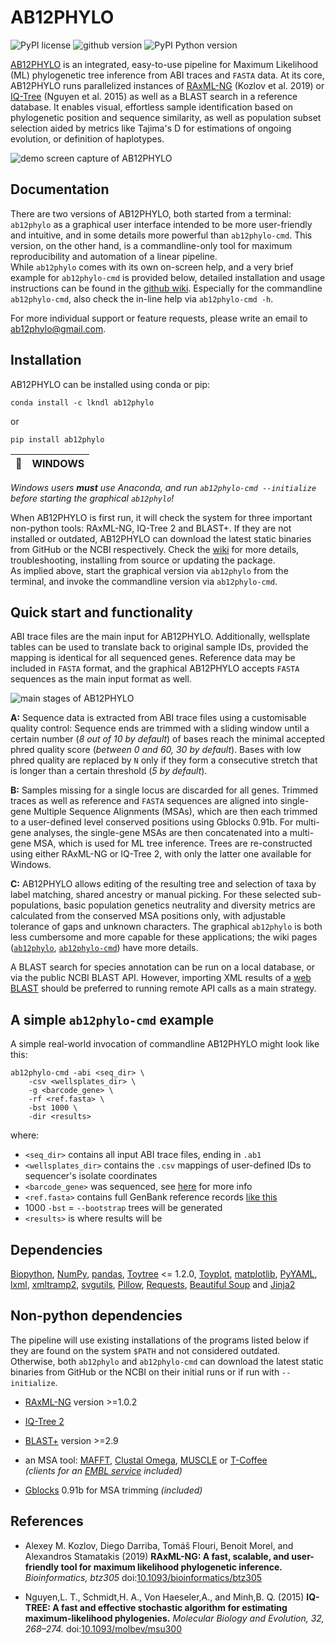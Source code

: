 # AB12PHYLO

![PyPI license](https://img.shields.io/pypi/l/ab12phylo?color=green)
![github version](https://img.shields.io/static/v1?label=version&message=0.5.14-beta&color=brightgreen&style=flat)
![PyPI Python version](https://img.shields.io/pypi/pyversions/ab12phylo)

[AB12PHYLO](https://github.com/lkndl/ab12phylo) is an integrated, easy-to-use pipeline for Maximum Likelihood (ML) phylogenetic tree inference from ABI traces and `FASTA` data. 
At its core, AB12PHYLO runs parallelized instances of [RAxML-NG](https://github.com/amkozlov/raxml-ng) (Kozlov et al. 2019) or [IQ-Tree](https://github.com/iqtree/iqtree2) (Nguyen et al. 2015) as well as a BLAST search in a reference database. 
It enables visual, effortless sample identification based on phylogenetic position and sequence similarity, as well as population subset selection aided by metrics like Tajima's D for estimations of ongoing evolution, or definition of haplotypes.

![demo screen capture of AB12PHYLO](https://github.com/lkndl/ab12phylo/wiki/images/demo.gif)


## Documentation
There are two versions of AB12PHYLO, both started from a terminal: `ab12phylo` as a graphical user interface intended to be more user-friendly and intuitive, and in some details more powerful than `ab12phylo-cmd`. This version, on the other hand, is a commandline-only tool for maximum reproducibility and automation of a linear pipeline.  
While `ab12phylo` comes with its own on-screen help, and a very brief example for `ab12phylo-cmd` is provided below, detailed installation and usage instructions can be found in the [github wiki](https://github.com/lkndl/ab12phylo/wiki). Especially for the commandline `ab12phylo-cmd`, also check the in-line help via `ab12phylo-cmd -h`.  

For more individual support or feature requests, please write an email to [ab12phylo@gmail.com](mailto:ab12phylo@gmail.com).

## Installation
AB12PHYLO can be installed using conda or pip:
```shell script
conda install -c lkndl ab12phylo
```
or
```shell script
pip install ab12phylo
```

| :memo: | WINDOWS   |
|--------|:----------|

*Windows users **must** use Anaconda, and run `ab12phylo-cmd --initialize` before starting the graphical `ab12phylo`!*

When AB12PHYLO is first run, it will check the system for three important non-python tools: RAxML-NG, IQ-Tree 2 and BLAST+. If they are not installed or outdated, AB12PHYLO can download the latest static binaries from GitHub or the NCBI respectively. Check the [wiki](https://github.com/lkndl/ab12phylo/wiki/Installation) for more details, troubleshooting, installing from source or updating the package.  
As implied above, start the graphical version via `ab12phylo` from the terminal, and invoke the commandline version via `ab12phylo-cmd`.

## Quick start and functionality
ABI trace files are the main input for AB12PHYLO. Additionally, wellsplate tables can be used to translate back to original sample IDs, provided the mapping is identical for all sequenced genes. Reference data may be included in `FASTA` format, and the graphical AB12PHYLO accepts `FASTA` sequences as the main input format as well.  

![main stages of AB12PHYLO](https://github.com/lkndl/ab12phylo/wiki/images/pipeline.png)  

**A:**
Sequence data is extracted from ABI trace files using a customisable quality control: Sequence ends are trimmed with a sliding window until a certain number (*8 out of 10 by default*) of bases reach the minimal accepted phred quality score (*between 0 and 60, 30 by default*). Bases with low phred quality are replaced by `N` only if they form a consecutive stretch that is longer than a certain threshold (*5 by default*).  

**B:**
Samples missing for a single locus are discarded for all genes. Trimmed traces as well as reference and `FASTA` sequences are aligned into single-gene Multiple Sequence Alignments (MSAs), which are then each trimmed to a user-defined level conserved positions using Gblocks 0.91b. For multi-gene analyses, the single-gene MSAs are then concatenated into a multi-gene MSA, which is used for ML tree inference. Trees are re-constructed using either RAxML-NG or IQ-Tree 2, with only the latter one available for Windows.

**C:**
AB12PHYLO allows editing of the resulting tree and selection of taxa by label matching, shared ancestry or manual picking. For these selected sub-populations, basic population genetics neutrality and diversity metrics are calculated from the conserved MSA positions only, with adjustable tolerance of gaps and unknown characters. The graphical `ab12phylo` is both less cumbersome and more capable for these applications; the wiki pages ([`ab12phylo`](https://github.com/lkndl/ab12phylo/wiki/Graphical-interface), [`ab12phylo-cmd`](https://github.com/lkndl/ab12phylo/wiki/Commandline-version#results--motif-search)) have more details.

A BLAST search for species annotation can be run on a local database, or via the public NCBI BLAST API. However, importing XML results of a [web BLAST](https://blast.ncbi.nlm.nih.gov/Blast.cgi) should be preferred to running remote API calls as a main strategy.

## A simple `ab12phylo-cmd` example
A simple real-world invocation of commandline AB12PHYLO might look like this:
```shell script
ab12phylo-cmd -abi <seq_dir> \
    -csv <wellsplates_dir> \
    -g <barcode_gene> \
    -rf <ref.fasta> \
    -bst 1000 \
    -dir <results>
```
where:
* `<seq_dir>` contains all input ABI trace files, ending in `.ab1`
* `<wellsplates_dir>` contains the `.csv` mappings of user-defined IDs to sequencer's isolate coordinates
* `<barcode_gene>` was sequenced, see [here](https://github.com/lkndl/ab12phylo/wiki/Commandline-version#genes-and-references) for more info
* `<ref.fasta>` contains full GenBank reference records [like this](https://www.ncbi.nlm.nih.gov/nuccore/AF347033.1?report=fasta&log$=seqview&format=text)
* 1000 `-bst` = `--bootstrap` trees will be generated
* `<results>` is where results will be  

## Dependencies
[Biopython](https://biopython.org/wiki/Download), [NumPy](https://numpy.org/), [pandas](https://pandas.pydata.org/docs/getting_started/install.html), [Toytree](https://toytree.readthedocs.io/en/latest/) <= 1.2.0, [Toyplot](https://toyplot.readthedocs.io/en/stable/), [matplotlib](https://matplotlib.org/), [PyYAML](https://pyyaml.org/wiki/PyYAML), [lxml](https://lxml.de/), [xmltramp2](https://pypi.org/project/xmltramp2/), [svgutils](https://github.com/btel/svg_utils), [Pillow](https://pillow.readthedocs.io/en/stable/installation.html), [Requests](https://3.python-requests.org/), [Beautiful Soup](https://www.crummy.com/software/BeautifulSoup/bs4/doc/#installing-beautiful-soup) and [Jinja2](https://jinja.palletsprojects.com/en/2.11.x/intro/#installation)

## Non-python dependencies
The pipeline will use existing installations of the programs listed below if they are found on the system `$PATH` and not considered outdated. Otherwise, both `ab12phylo` and `ab12phylo-cmd` can download the latest static binaries from GitHub or the NCBI on their initial runs or if run with `--initialize`.
* [RAxML-NG](https://github.com/amkozlov/raxml-ng/) version >=1.0.2
* [IQ-Tree 2](https://github.com/iqtree/iqtree2)
* [BLAST+](https://ftp.ncbi.nlm.nih.gov/blast/executables/blast+/LATEST/) version >=2.9
* an MSA tool: [MAFFT](https://mafft.cbrc.jp/alignment/software/), [Clustal Omega](http://www.clustal.org/omega/), [MUSCLE](https://www.drive5.com/muscle/downloads.htm) or [T-Coffee](http://www.tcoffee.org/Projects/tcoffee/index.html#DOWNLOAD)  
  *(clients for an [EMBL service](https://www.ebi.ac.uk/Tools/msa/) included)*
  
* [Gblocks](http://molevol.cmima.csic.es/castresana/Gblocks.html) 0.91b for MSA trimming *(included)*

## References
* Alexey M. Kozlov, Diego Darriba, Tom&aacute;&scaron; Flouri, Benoit Morel, and Alexandros Stamatakis (2019)
**RAxML-NG: A fast, scalable, and user-friendly tool for maximum likelihood phylogenetic inference.** 
*Bioinformatics, btz305* 
doi:[10.1093/bioinformatics/btz305](https://doi.org/10.1093/bioinformatics/btz305)  
  
* Nguyen,L. T., Schmidt,H. A., Von Haeseler,A., and Minh,B. Q. (2015)
**IQ-TREE: A fast and effective stochastic algorithm for estimating maximum-likelihood phylogenies.** 
*Molecular Biology and Evolution, 32, 268–274.* 
doi:[10.1093/molbev/msu300](https://doi.org/10.1093/molbev/msu300)
  


  

